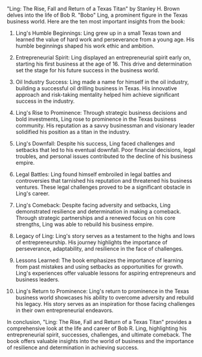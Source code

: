 "Ling: The Rise, Fall and Return of a Texas Titan" by Stanley H. Brown delves into the life of Bob R. "Bobo" Ling, a prominent figure in the Texas business world. Here are the ten most important insights from the book:

1. Ling's Humble Beginnings: Ling grew up in a small Texas town and learned the value of hard work and perseverance from a young age. His humble beginnings shaped his work ethic and ambition.

2. Entrepreneurial Spirit: Ling displayed an entrepreneurial spirit early on, starting his first business at the age of 16. This drive and determination set the stage for his future success in the business world.

3. Oil Industry Success: Ling made a name for himself in the oil industry, building a successful oil drilling business in Texas. His innovative approach and risk-taking mentality helped him achieve significant success in the industry.

4. Ling's Rise to Prominence: Through strategic business decisions and bold investments, Ling rose to prominence in the Texas business community. His reputation as a savvy businessman and visionary leader solidified his position as a titan in the industry.

5. Ling's Downfall: Despite his success, Ling faced challenges and setbacks that led to his eventual downfall. Poor financial decisions, legal troubles, and personal issues contributed to the decline of his business empire.

6. Legal Battles: Ling found himself embroiled in legal battles and controversies that tarnished his reputation and threatened his business ventures. These legal challenges proved to be a significant obstacle in Ling's career.

7. Ling's Comeback: Despite facing adversity and setbacks, Ling demonstrated resilience and determination in making a comeback. Through strategic partnerships and a renewed focus on his core strengths, Ling was able to rebuild his business empire.

8. Legacy of Ling: Ling's story serves as a testament to the highs and lows of entrepreneurship. His journey highlights the importance of perseverance, adaptability, and resilience in the face of challenges.

9. Lessons Learned: The book emphasizes the importance of learning from past mistakes and using setbacks as opportunities for growth. Ling's experiences offer valuable lessons for aspiring entrepreneurs and business leaders.

10. Ling's Return to Prominence: Ling's return to prominence in the Texas business world showcases his ability to overcome adversity and rebuild his legacy. His story serves as an inspiration for those facing challenges in their own entrepreneurial endeavors.

In conclusion, "Ling: The Rise, Fall and Return of a Texas Titan" provides a comprehensive look at the life and career of Bob R. Ling, highlighting his entrepreneurial spirit, successes, challenges, and ultimate comeback. The book offers valuable insights into the world of business and the importance of resilience and determination in achieving success.